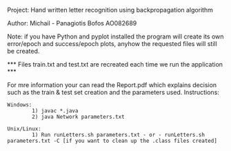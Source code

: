 Project: Hand written letter recognition using backpropagation algorithm

Author: Michail - Panagiotis Bofos AO082689

Note: if you have Python and pyplot installed the program will create its own error/epoch and success/epoch plots, anyhow the requested files will still be created.

*** Files train.txt and test.txt are recreated each time we run the application ***

For mre information your can read the Report.pdf which explains decision such as the train & test set creation and the parameters used.
Instructions: 

    Windows: 
            1) javac *.java
            2) java Network parameters.txt

    Unix/Linux:
            1) Run runLetters.sh parameters.txt - or - runLetters.sh parameters.txt -C [if you want to clean up the .class files created]
